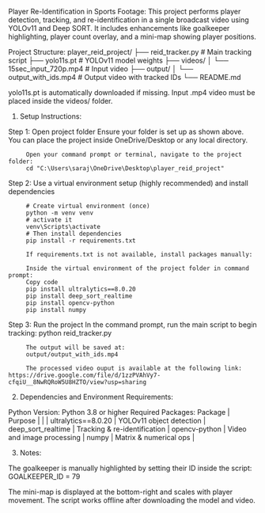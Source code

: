 Player Re-Identification in Sports Footage: 
This project performs player detection, tracking, and re-identification in a single broadcast video using YOLOv11 and Deep SORT. It includes enhancements like goalkeeper highlighting, player count overlay, and a mini-map showing player positions.

Project Structure:
player_reid_project/
├── reid_tracker.py            # Main tracking script
├── yolo11s.pt                 # YOLOv11 model weights
├── videos/
│   └── 15sec_input_720p.mp4   # Input video
├── output/
│   └── output_with_ids.mp4    # Output video with tracked IDs
└── README.md

yolo11s.pt is automatically downloaded if missing.
Input .mp4 video must be placed inside the videos/ folder.

1. Setup Instructions:

 Step 1: Open project folder
         Ensure your folder is set up as shown above. You can place the project inside OneDrive/Desktop or any local directory.

         Open your command prompt or terminal, navigate to the project folder:
         cd "C:\Users\saraj\OneDrive\Desktop\player_reid_project"

 Step 2: Use a virtual environment setup (highly recommended) and install dependencies
 
         # Create virtual environment (once)
         python -m venv venv
         # activate it
         venv\Scripts\activate
         # Then install dependencies
         pip install -r requirements.txt

         If requirements.txt is not available, install packages manually:

         Inside the virtual environment of the project folder in command prompt:
         Copy code
         pip install ultralytics==8.0.20
         pip install deep_sort_realtime
         pip install opencv-python
         pip install numpy

 Step 3: Run the project
         In the command prompt, run the main script to begin tracking:
         python reid_tracker.py

         The output will be saved at:
         output/output_with_ids.mp4

         The processed video ouput is available at the following link: https://drive.google.com/file/d/1zzPVAhVy7-cfqiU__8NwRQRoW5U8HZTO/view?usp=sharing

2. Dependencies and Environment Requirements:

 Python Version: Python 3.8 or higher
 Required Packages:
 Package              | Purpose                      |
                      |                              |
 ultralytics==8.0.20  | YOLOv11 object detection     |
 deep_sort_realtime   | Tracking & re-identification |
 opencv-python        | Video and image processing   |
 numpy                | Matrix & numerical ops       |


3. Notes:

 The goalkeeper is manually highlighted by setting their ID inside the script: GOALKEEPER_ID = 79

 The mini-map is displayed at the bottom-right and scales with player movement.
 The script works offline after downloading the model and video.
